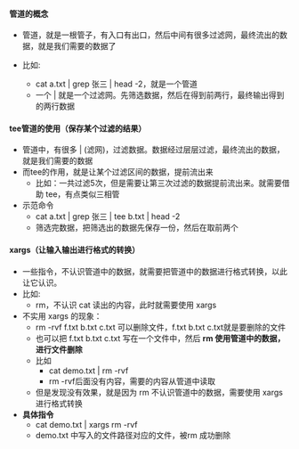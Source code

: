 #### 管道的概念
- 管道，就是一根管子，有入口有出口，然后中间有很多过滤网，最终流出的数据，就是我们需要的数据了

- 比如: 
  - cat a.txt | grep 张三 | head -2，就是一个管道
  - 一个 | 就是一个过滤网。先筛选数据，然后在得到前两行，最终输出得到的两行数据


#### tee管道的使用（保存某个过滤的结果）
- 管道中，有很多 | (滤网)，过滤数据。数据经过层层过滤，最终流出的数据，就是我们需要的数据
- 而tee的作用，就是让某个过滤区间的数据，提前流出来
  - 比如：一共过滤5次，但是需要让第三次过滤的数据提前流出来。就需要借助 tee，有点类似三相管
- 示范命令
  - cat a.txt | grep 张三 | tee b.txt | head -2
  - 筛选完数据，把筛选出的数据先保存一份，然后在取前两个

#### xargs（让输入输出进行格式的转换）
- 一些指令，不认识管道中的数据，就需要把管道中的数据进行格式转换，以此让它认识。
- 比如:
  - rm，不认识 cat 读出的内容，此时就需要使用 xargs
- 不实用 xargs 的现象：
  - rm -rvf f.txt b.txt c.txt 可以删除文件，f.txt b.txt c.txt就是要删除的文件
  - 也可以把 f.txt b.txt c.txt 写在一个文件中，然后 **rm 使用管道中的数据，进行文件删除**
  - 比如
    - cat demo.txt |  rm -rvf
    - rm -rvf后面没有内容，需要的内容从管道中读取
  - 但是发现没有效果，就是因为 rm 不认识管道中的数据，需要使用 xargs 进行格式转换
- **具体指令**
  - cat demo.txt | xargs rm -rvf
  - demo.txt 中写入的文件路径对应的文件，被rm 成功删除


